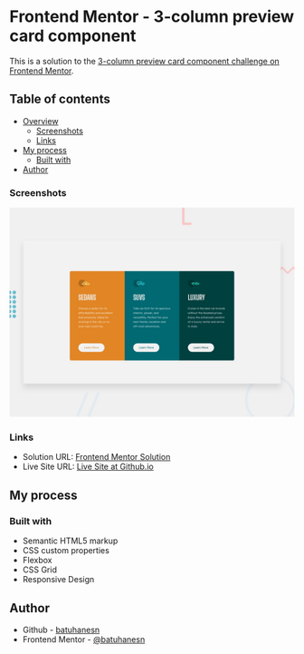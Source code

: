 # Frontend Mentor - 3-column preview card component

This is a solution to the [3-column preview card component challenge on Frontend Mentor](https://www.frontendmentor.io/challenges/3column-preview-card-component-pH92eAR2-).

## Table of contents

- [Overview](#overview)
  - [Screenshots](#screenshots)
  - [Links](#links)
- [My process](#my-process)
  - [Built with](#built-with)
- [Author](#author)

### Screenshots

<p>
  <img src="design/desktop-preview.jpg" />
</p>

### Links

- Solution URL: [Frontend Mentor Solution](https://www.frontendmentor.io/solutions/responsive-3column-preview-card-component-90T7RSbAnu)
- Live Site URL: [Live Site at Github.io](https://batuhanesn.github.io/3-column-preview-card-component/)

## My process

### Built with

- Semantic HTML5 markup
- CSS custom properties
- Flexbox
- CSS Grid
- Responsive Design

## Author

- Github - [batuhanesn](https://github.com/batuhanesn)
- Frontend Mentor - [@batuhanesn](https://www.frontendmentor.io/profile/batuhanesn)
